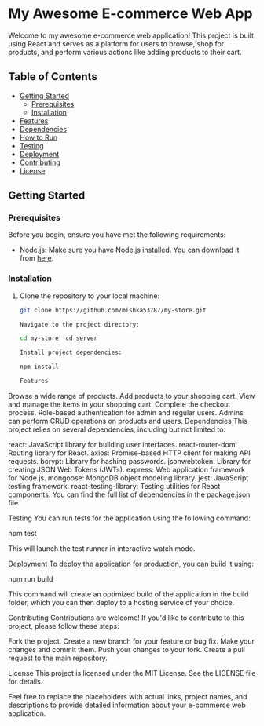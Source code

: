 # My Awesome E-commerce Web App

Welcome to my awesome e-commerce web application! This project is built using React and serves as a platform for users to browse, shop for products, and perform various actions like adding products to their cart.

## Table of Contents
- [Getting Started](#getting-started)
  - [Prerequisites](#prerequisites)
  - [Installation](#installation)
- [Features](#features)
- [Dependencies](#dependencies)
- [How to Run](#how-to-run)
- [Testing](#testing)
- [Deployment](#deployment)
- [Contributing](#contributing)
- [License](#license)

## Getting Started

### Prerequisites

Before you begin, ensure you have met the following requirements:

- Node.js: Make sure you have Node.js installed. You can download it from [here](https://nodejs.org/).

### Installation

1. Clone the repository to your local machine:

   ```bash
   git clone https://github.com/mishka53787/my-store.git

   Navigate to the project directory:

   cd my-store  cd server

   Install project dependencies:

   npm install

   Features
Browse a wide range of products.
Add products to your shopping cart.
View and manage the items in your shopping cart.
Complete the checkout process.
Role-based authentication for admin and regular users.
Admins can perform CRUD operations on products and users.
Dependencies
This project relies on several dependencies, including but not limited to:

react: JavaScript library for building user interfaces.
react-router-dom: Routing library for React.
axios: Promise-based HTTP client for making API requests.
bcrypt: Library for hashing passwords.
jsonwebtoken: Library for creating JSON Web Tokens (JWTs).
express: Web application framework for Node.js.
mongoose: MongoDB object modeling library.
jest: JavaScript testing framework.
react-testing-library: Testing utilities for React components.
You can find the full list of dependencies in the package.json file

Testing
You can run tests for the application using the following command:

npm test

This will launch the test runner in interactive watch mode.

Deployment
To deploy the application for production, you can build it using:

npm run build

This command will create an optimized build of the application in the build folder, which you can then deploy to a hosting service of your choice.

Contributing
Contributions are welcome! If you'd like to contribute to this project, please follow these steps:

Fork the project.
Create a new branch for your feature or bug fix.
Make your changes and commit them.
Push your changes to your fork.
Create a pull request to the main repository.

License
This project is licensed under the MIT License. See the LICENSE file for details.


Feel free to replace the placeholders with actual links, project names, and descriptions to provide detailed information about your e-commerce web application.
